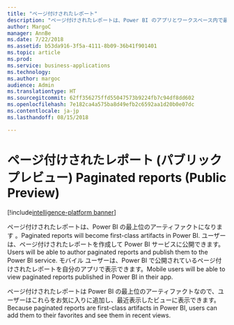```yaml
---
title: "ページ付けされたレポート"
description: "ページ付けされたレポートは、Power BI のアプリとワークスペース内で最上位のアーティファクトになります 。"
author: MargoC
manager: AnnBe
ms.date: 7/22/2018
ms.assetid: b53da916-3f5a-4111-8b09-36b41f901401
ms.topic: article
ms.prod: 
ms.service: business-applications
ms.technology: 
ms.author: margoc
audience: Admin
ms.translationtype: HT
ms.sourcegitcommit: 62ff356275ffd55047573b9224fb7c94df8dd602
ms.openlocfilehash: 7e182ca4a575ba8d49efb2c6592aa1d20b0e07dc
ms.contentlocale: ja-jp
ms.lasthandoff: 08/15/2018

---
```

# <a name="paginated-reports-public-preview"></a><span data-ttu-id="36d38-103">ページ付けされたレポート (パブリック プレビュー) </span><span class="sxs-lookup"><span data-stu-id="36d38-103">Paginated reports (Public Preview)</span></span>

[!include[intelligence-platform banner](../../includes/intelligence-platform.md)]




<span data-ttu-id="36d38-104">ページ付けされたレポートは、Power BI の最上位のアーティファクトになります 。</span><span class="sxs-lookup"><span data-stu-id="36d38-104">Paginated reports will become first-class artifacts in Power BI.</span></span> <span data-ttu-id="36d38-105">ユーザーは、ページ付けされたレポートを作成して Power BI サービスに公開できます。</span><span class="sxs-lookup"><span data-stu-id="36d38-105">Users will be able to author paginated reports and publish them to the Power BI service.</span></span> <span data-ttu-id="36d38-106">モバイル ユーザーは、Power BI で公開されているページ付けされたレポートを自分のアプリで表示できます。</span><span class="sxs-lookup"><span data-stu-id="36d38-106">Mobile users will be able to view paginated reports published in Power BI in their app.</span></span>
 
<span data-ttu-id="36d38-107">ページ付けされたレポートは Power BI の最上位のアーティファクトなので、ユーザーはこれらをお気に入りに追加し、最近表示したビューに表示できます。</span><span class="sxs-lookup"><span data-stu-id="36d38-107">Because paginated reports are first-class artifacts in Power BI, users can add them to their favorites and see them in recent views.</span></span>

